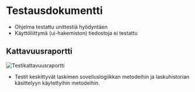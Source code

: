 # Testausdokumentti

- Ohjelma testattu unittestiä hyödyntäen
- Käyttöliittymä (ui-hakemiston) tiedostoja ei testattu

## Kattavuusraportti

![Testikattavuusraportti](https://user-images.githubusercontent.com/62020899/168492515-7b8b13f4-219d-4db9-af47-981ce4ea30a7.JPG)

- Testit keskittyvät laskimen sovelluslogiikkan metodeihin ja laskuhistorian käsittelyyn käytettyihin metodeihin.
